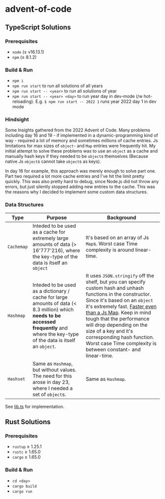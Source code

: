 # advent-of-code

## TypeScript Solutions

### Prerequisites

- `node` ($\ge$ v16.13.1)
- `npm` ($\ge$ 8.1.2)

### Build & Run

- `npm i`
- `npm run start` to run all solutions of all years
- `npm run start -- <year>` to run all solutions of year _<year>_
- `npm run start -- <year> <day>` to run year _<year>_ day _<day>_ in dev-mode (/w hot-reloading). E.g. `$ npm run start -- 2022 1` runs year 2022 day 1 in dev mode

### Hindsight

Some Insights gathered from the 2022 Advent of Code.
Many problems including day 16 and 19 - if implemented in a dynamic-programming kind of way - required a lot of memory and sometimes millions of cache entries.
Js limitations for max sizes of `object`- and `Map` entries were frequently hit. My initial attempt to solve these problems was to use an `object` as a cache and manually hash keys if they needed to be `object`s themselves (Because native Js `object`s cannot take `object`s as keys).

In day 16 for example, this approach was merely enough to solve part one. Part two required a lot more cache entries and I've hit the limit pretty quickly. This was also pretty hard to debug, since
Node.js did not throw any errors, but just silently stopped adding new entries to the cache.
This was the reasons why I decided to implement some custom data structures.

### Data Structures

| Type       | Purpose                                                                                                                                                                                  | Background                                                                                                                                                                                                                                                                                                                                                                                                                       |
| ---------- | ---------------------------------------------------------------------------------------------------------------------------------------------------------------------------------------- | -------------------------------------------------------------------------------------------------------------------------------------------------------------------------------------------------------------------------------------------------------------------------------------------------------------------------------------------------------------------------------------------------------------------------------- |
| `Cachemap` | Inteded to be used as a cache for extremely large amounts of data (> 16'777'216), where the key-type of the data is itself an `object`                                                   | It's based on an array of Js `Map`s. Worst case Time complexity is around linear-time.                                                                                                                                                                                                                                                                                                                                           |
| `Hashmap`  | Inteded to be used as a dictionary / cache for large amounts of data (< 8.3 million) which **needs to be accessed frequently** and where the key-type of the data is itself an `object`. | It uses `JSON.stringify` off the shelf, but you can specify custom hash and unhash functions in the constructor. Since it's based on an `object` it's extremely fast. [Faster even than a Js Map](https://stackoverflow.com/a/54385459). Keep in mind tough that the performance will drop depending on the size of a key and it's corresponding hash function. Worst case Time complexity is between constant- and linear-time. |
| `Hashset`  | Same as `Hashmap`, but without values. The need for this arose in day 23, where I needed a set of `object`s.                                                                             | Same as `Hashmap`.                                                                                                                                                                                                                                                                                                                                                                                                               |

See [lib.ts](https://github.com/shoedler/advent-of-code/blob/master/2022/typescript/lib.ts) for implementation.

## Rust Solutions

### Prerequisites

- `rustup` $\ge$ 1.25.1
- `rustc` $\ge$ 1.65.0
- `cargo` $\ge$ 1.65.0

### Build & Run

- `cd <day>`
- `cargo build`
- `cargo run`
